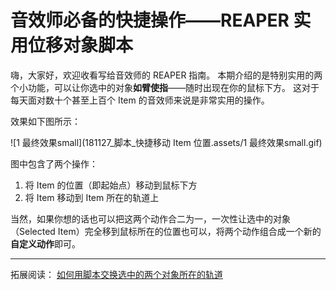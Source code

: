 # 音效师必备的快捷操作——REAPER 实用位移对象脚本

嗨，大家好，欢迎收看写给音效师的 REAPER 指南。
本期介绍的是特别实用的两个小功能，可以让你选中的对象**如臂使指**——随时出现在你的鼠标下方。
这对于每天面对数十个甚至上百个 Item 的音效师来说是非常实用的操作。

效果如下图所示：

![1 最终效果small](181127_脚本_快捷移动 Item 位置.assets/1 最终效果small.gif)

图中包含了两个操作：

1. 将 Item 的位置（即起始点）移动到鼠标下方
2. 将 Item 移动到 Item 所在的轨道上

当然，如果你想的话也可以把这两个动作合二为一，一次性让选中的对象（Selected Item）完全移到鼠标所在的位置也可以，将两个动作组合成一个新的**自定义动作**即可。

---

[^自定义动作]: 什么是自定义动作？ 在你的 Action List 中，找到 Custom Action 的按钮，双击可以新建自定义动作——其实就是一连串依次执行的动作。

拓展阅读：
[如何用脚本交换选中的两个对象所在的轨道](https://zhuanlan.zhihu.com/p/30126094)


